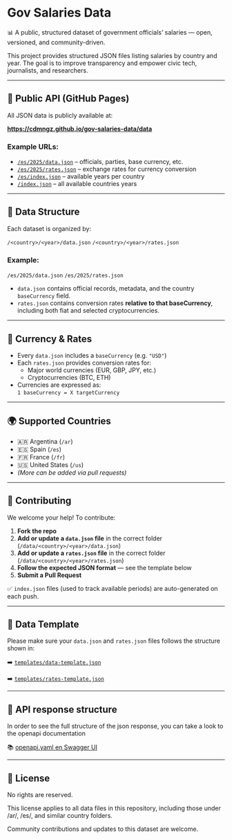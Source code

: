 # Gov Salaries Data

📊 A public, structured dataset of government officials’ salaries — open, versioned, and community-driven.

This project provides structured JSON files listing salaries by country and year. The goal is to improve transparency and empower civic tech, journalists, and researchers.

---

## 🔗 Public API (GitHub Pages)

All JSON data is publicly available at:

**https://cdmngz.github.io/gov-salaries-data/data**

### Example URLs:

- [`/es/2025/data.json`](https://cdmngz.github.io/gov-salaries-data/data/es/2025/data.json) – officials, parties, base currency, etc.
- [`/es/2025/rates.json`](https://cdmngz.github.io/gov-salaries-data/data/es/2025/rates.json) – exchange rates for currency conversion
- [`/es/index.json`](https://cdmngz.github.io/gov-salaries-data/data/es/index.json) – available years per country
- [`/index.json`](https://cdmngz.github.io/gov-salaries-data/data/index.json) – all available countries years

---

## 📂 Data Structure

Each dataset is organized by:

`/<country>/<year>/data.json`
`/<country>/<year>/rates.json`

### Example:

`/es/2025/data.json`
`/es/2025/rates.json`

- `data.json` contains official records, metadata, and the country `baseCurrency` field.
- `rates.json` contains conversion rates **relative to that baseCurrency**, including both fiat and selected cryptocurrencies.

---

## 💱 Currency & Rates

- Every `data.json` includes a `baseCurrency` (e.g. `"USD"`)
- Each `rates.json` provides conversion rates for:
  - Major world currencies (EUR, GBP, JPY, etc.)
  - Cryptocurrencies (BTC, ETH)
- Currencies are expressed as:  
  `1 baseCurrency = X targetCurrency`

---

## 🌍 Supported Countries

- 🇦🇷 Argentina (`/ar`)
- 🇪🇸 Spain (`/es`)
- 🇫🇷 France (`/fr`)
- 🇺🇸 United States (`/us`)
- _(More can be added via pull requests)_

---

## 🤝 Contributing

We welcome your help! To contribute:

1. **Fork the repo**
2. **Add or update a `data.json` file** in the correct folder (`/data/<country>/<year>/data.json`)
3. **Add or update a `rates.json` file** in the correct folder (`/data/<country>/<year>/rates.json`)
4. **Follow the expected JSON format** — see the template below
5. **Submit a Pull Request**

✅ `index.json` files (used to track available periods) are auto-generated on each push.

---

## 🧾 Data Template

Please make sure your `data.json` and `rates.json` files follows the structure shown in:

➡️ [`templates/data-template.json`](templates/data-template.json)

➡️ [`templates/rates-template.json`](templates/rates-template.json)

---

## 🤖 API response structure

In order to see the full structure of the json response, you can take a look to the openapi documentation

📚 [openapi.yaml en Swagger UI](https://petstore.swagger.io/?url=https://raw.githubusercontent.com/cdmngz/gov-salaries-data/main/openapi/openapi.yaml)

---

## 📜 License

No rights are reserved.

This license applies to all data files in this repository, including those under /ar/, /es/, and similar country folders.

Community contributions and updates to this dataset are welcome.
